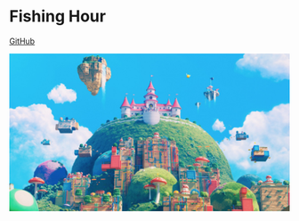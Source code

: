 # Fishing Hour

[GitHub](https://github.com/FishingLab/FishingHour)

<!-- background image -->

![](asstes/bg-min.jpg)
